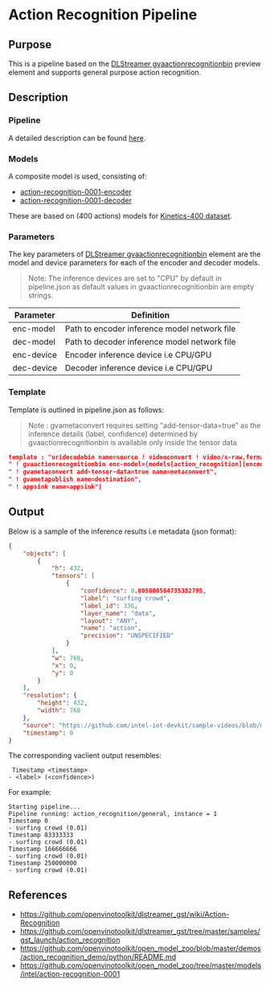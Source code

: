 # Action Recognition Pipeline

## Purpose

This is a pipeline based on the [DLStreamer gvaactionrecognitionbin](https://github.com/openvinotoolkit/dlstreamer_gst/wiki/Action-Recognition) preview element and supports general purpose action recognition.

## Description

### Pipeline

A detailed description can be found [here](https://github.com/openvinotoolkit/open_model_zoo/tree/master/demos/action_recognition_demo/python#how-it-works).

### Models

A composite model is used, consisting of:

- [action-recognition-0001-encoder](https://github.com/openvinotoolkit/open_model_zoo/tree/master/models/intel/action-recognition-0001/action-recognition-0001-encoder) 
- [action-recognition-0001-decoder](https://github.com/openvinotoolkit/open_model_zoo/tree/master/models/intel/action-recognition-0001/action-recognition-0001-decoder)

These are based on (400 actions) models for [Kinetics-400 dataset](https://deepmind.com/research/open-source/kinetics).

### Parameters

The key parameters of [DLStreamer gvaactionrecognitionbin](https://github.com/openvinotoolkit/dlstreamer_gst/wiki/Action-Recognition) element are the model and device parameters for each of the encoder and decoder models.

> Note: The inference devices are set to "CPU" by default in pipeline.json as default values in gvaactionrecognitionbin are empty strings.

| Parameter | Definition |
|-----------|------------|
|enc-model|  Path to encoder inference model network file |
|dec-model|  Path to decoder inference model network file |
|enc-device|  Encoder inference device i.e CPU/GPU |
|dec-device|  Decoder inference device i.e CPU/GPU |

### Template

Template is outlined in pipeline.json as follows:
> Note : gvametaconvert requires setting "add-tensor-data=true" as the inference details (label, confidence) determined by gvaactionrecognitionbin is available only inside the tensor data

```json
template : "uridecodebin name=source ! videoconvert ! video/x-raw,format=BGRx",
" ! gvaactionrecognitionbin enc-model={models[action_recognition][encoder][network]} dec-model={models[action_recognition][decoder][network]} model-proc={models[action_recognition][decode[proc]} name=action_recognition",
" ! gvametaconvert add-tensor-data=true name=metaconvert",
" ! gvametapublish name=destination",
" ! appsink name=appsink"]
```

## Output

Below is a sample of the inference results i.e metadata (json format):

```json
{
    "objects": [
        {
            "h": 432,
            "tensors": [
                {
                    "confidence": 0.005000564735382795,
                    "label": "surfing crowd",
                    "label_id": 336,
                    "layer_name": "data",
                    "layout": "ANY",
                    "name": "action",
                    "precision": "UNSPECIFIED"
                }
            ],
            "w": 768,
            "x": 0,
            "y": 0
        }
    ],
    "resolution": {
        "height": 432,
        "width": 768
    },
    "source": "https://github.com/intel-iot-devkit/sample-videos/blob/master/person-bicycle-car-detection.mp4?raw=true",
    "timestamp": 0
}
```

The corresponding vaclient output resembles:

```code
 Timestamp <timestamp>
- <label> (<confidence>)
```

For example:

```code
Starting pipeline...
Pipeline running: action_recognition/general, instance = 1
Timestamp 0
- surfing crowd (0.01)
Timestamp 83333333
- surfing crowd (0.01)
Timestamp 166666666
- surfing crowd (0.01)
Timestamp 250000000
- surfing crowd (0.01)
```

## References

- https://github.com/openvinotoolkit/dlstreamer_gst/wiki/Action-Recognition
- https://github.com/openvinotoolkit/dlstreamer_gst/tree/master/samples/gst_launch/action_recognition
- https://github.com/openvinotoolkit/open_model_zoo/blob/master/demos/action_recognition_demo/python/README.md
- https://github.com/openvinotoolkit/open_model_zoo/tree/master/models/intel/action-recognition-0001